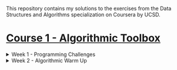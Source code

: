 This repository contains my solutions to the exercises from the Data Structures and Algorithms specialization on Coursera by UCSD.

# [Course 1 - Algorithmic Toolbox](https://github.com/kanishkmittal17/data_structures_and_algorithms_specialization_coursera_ucsd/tree/master/Algorithmic%20Toolbox)

<details>
<summary> Week 1 - Programming Challenges</summary>
  <ul><li><a href="/Algorithmic%20Toolbox/Programming%20Challenges/Sum%20of%20Two%20Digits/sum_of_two_digits.py" target="_blank">Sum of Two Digits</a></li>
  <li><a href="/Algorithmic%20Toolbox/Programming%20Challenges/Maximum%20Pairwise%20Product/maximum_pairwise_product.py" target="_blank">Maximum Pairwise Product</a></li></ul>
</details>

<details>
<summary> Week 2 - Algorithmic Warm Up</summary>
<ul><li><a href="/Algorithmic%20Toolbox/Algorithmic%20Warm%20Up/Fibonacci%20Number/fibonacci_number.py" target="_blank">Fibonacci Number</a></li>
<li><a href="/Algorithmic%20Toolbox/Algorithmic%20Warm%20Up/Last%20Digit%20of%20Fibonacci%20Number/last_digit_of_fibonacci_number.py" target="_blank">Last Digit of a Large Fibonacci Number</a></li>
<li><a href="/Algorithmic%20Toolbox/Algorithmic%20Warm%20Up/Greatest%20Common%20Divisor" target="_blank">Greatest Common Divisor</a></li>
<li><a href="/Algorithmic%20Toolbox/Algorithmic%20Warm%20Up/Least%20Common%20Multiple/lcm.py" target="_blank">Least Common Multiple</a></li>
<li><a href="/Algorithmic%20Toolbox/Algorithmic%20Warm%20Up/Fibonacci%20Number%20Again/fibonacci_number_again.py" target="_blank">Fibonacci Number Again</a></li>
<li><a href="/Algorithmic%20Toolbox/Algorithmic%20Warm%20Up/Last%20Digit%20of%20the%20Sum%20of%20Fibonacci%20Numbers/last_digit_of_the_sum_of_fibonacci_numbers.py" target="_blank">Last Digit of the Sum of Fibonacci Numbers</a></li>
<li><a href="/Algorithmic%20Toolbox/Algorithmic%20Warm%20Up/Last%20Digit%20of%20the%20Sum%20of%20Fibonacci%20Numbers%20Again/last_digit_of_the_sum_of_fibonacci_numbers_again.py" target="_blank">Last Digit of the Sum of Fibonacci Numbers Again</a></li>
<li><a href="/Algorithmic%20Toolbox/Algorithmic%20Warm%20Up/Last%20Digit%20of%20the%20Sum%20of%20Squares%20of%20Fibonacci%20Numbers/last_digit_of_the_sum_of_squares_of_fibonacci_numbers.py" target="_blank">Last Digit of the Sum of Squares of Fibonacci Numbers</a></li></ul>
</details>

